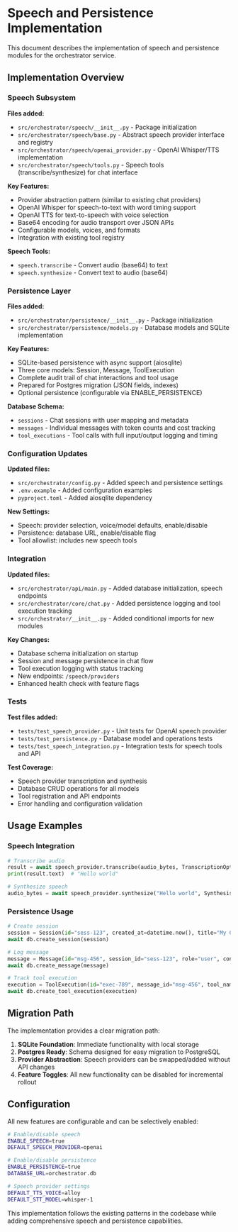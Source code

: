 # Speech and Persistence Implementation

This document describes the implementation of speech and persistence modules for the orchestrator service.

## Implementation Overview

### Speech Subsystem

**Files added:**
- `src/orchestrator/speech/__init__.py` - Package initialization
- `src/orchestrator/speech/base.py` - Abstract speech provider interface and registry
- `src/orchestrator/speech/openai_provider.py` - OpenAI Whisper/TTS implementation
- `src/orchestrator/speech/tools.py` - Speech tools (transcribe/synthesize) for chat interface

**Key Features:**
- Provider abstraction pattern (similar to existing chat providers)
- OpenAI Whisper for speech-to-text with word timing support
- OpenAI TTS for text-to-speech with voice selection
- Base64 encoding for audio transport over JSON APIs
- Configurable models, voices, and formats
- Integration with existing tool registry

**Speech Tools:**
- `speech.transcribe` - Convert audio (base64) to text
- `speech.synthesize` - Convert text to audio (base64)

### Persistence Layer

**Files added:**
- `src/orchestrator/persistence/__init__.py` - Package initialization  
- `src/orchestrator/persistence/models.py` - Database models and SQLite implementation

**Key Features:**
- SQLite-based persistence with async support (aiosqlite)
- Three core models: Session, Message, ToolExecution
- Complete audit trail of chat interactions and tool usage
- Prepared for Postgres migration (JSON fields, indexes)
- Optional persistence (configurable via ENABLE_PERSISTENCE)

**Database Schema:**
- `sessions` - Chat sessions with user mapping and metadata
- `messages` - Individual messages with token counts and cost tracking
- `tool_executions` - Tool calls with full input/output logging and timing

### Configuration Updates

**Updated files:**
- `src/orchestrator/config.py` - Added speech and persistence settings
- `.env.example` - Added configuration examples
- `pyproject.toml` - Added aiosqlite dependency

**New Settings:**
- Speech: provider selection, voice/model defaults, enable/disable
- Persistence: database URL, enable/disable flag
- Tool allowlist: includes new speech tools

### Integration

**Updated files:**
- `src/orchestrator/api/main.py` - Added database initialization, speech endpoints
- `src/orchestrator/core/chat.py` - Added persistence logging and tool execution tracking
- `src/orchestrator/__init__.py` - Added conditional imports for new modules

**Key Changes:**
- Database schema initialization on startup
- Session and message persistence in chat flow
- Tool execution logging with status tracking
- New endpoints: `/speech/providers`
- Enhanced health check with feature flags

### Tests

**Test files added:**
- `tests/test_speech_provider.py` - Unit tests for OpenAI speech provider
- `tests/test_persistence.py` - Database model and operations tests
- `tests/test_speech_integration.py` - Integration tests for speech tools and API

**Test Coverage:**
- Speech provider transcription and synthesis
- Database CRUD operations for all models
- Tool registration and API endpoints
- Error handling and configuration validation

## Usage Examples

### Speech Integration

```python
# Transcribe audio
result = await speech_provider.transcribe(audio_bytes, TranscriptionOptions(language="en"))
print(result.text)  # "Hello world"

# Synthesize speech  
audio_bytes = await speech_provider.synthesize("Hello world", SynthesisOptions(voice="alloy"))
```

### Persistence Usage

```python
# Create session
session = Session(id="sess-123", created_at=datetime.now(), title="My Chat")
await db.create_session(session)

# Log message
message = Message(id="msg-456", session_id="sess-123", role="user", content="Hello")
await db.create_message(message)

# Track tool execution
execution = ToolExecution(id="exec-789", message_id="msg-456", tool_name="fs.read", input_json={"path": "/tmp/file"})
await db.create_tool_execution(execution)
```

## Migration Path

The implementation provides a clear migration path:

1. **SQLite Foundation**: Immediate functionality with local storage
2. **Postgres Ready**: Schema designed for easy migration to PostgreSQL
3. **Provider Abstraction**: Speech providers can be swapped/added without API changes
4. **Feature Toggles**: All new functionality can be disabled for incremental rollout

## Configuration

All new features are configurable and can be selectively enabled:

```bash
# Enable/disable speech
ENABLE_SPEECH=true
DEFAULT_SPEECH_PROVIDER=openai

# Enable/disable persistence  
ENABLE_PERSISTENCE=true
DATABASE_URL=orchestrator.db

# Speech provider settings
DEFAULT_TTS_VOICE=alloy
DEFAULT_STT_MODEL=whisper-1
```

This implementation follows the existing patterns in the codebase while adding comprehensive speech and persistence capabilities.